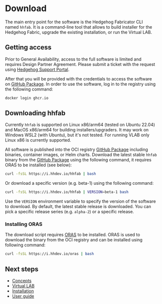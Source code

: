 # Download

The main entry point for the software is the Hedgehog Fabricator CLI named `hhfab`. It is a command-line tool that
allows to build installer for the Hedgehog Fabric, upgrade the existing installation, or run the Virtual LAB.

## Getting access

Prior to General Availability, access to the full software is limited and requires Design Partner Agreement.
Please submit a ticket with the request using [Hedgehog Support Portal](https://support.githedgehog.com/).

After that you will be provided with the credentials to access the software on [GitHub Package](https://ghcr.io).
In order to use the software, log in to the registry using the following command:

```bash
docker login ghcr.io
```

## Downloading hhfab

Currently `hhfab` is supported on Linux x86/arm64 (tested on Ubuntu 22.04) and MacOS x86/arm64 for building
installers/upgraders. It may work on Windows WSL2 (with Ubuntu), but it's not tested. For running VLAB only Linux x86
is currently supported.

All software is published into the OCI registry [GitHub Package](https://ghcr.io) including binaries, container images, or Helm charts.
Download the latest stable `hhfab` binary from the [GitHub Package](https://ghcr.io) using the following command, it requires ORAS to be installed (see below):

```bash
curl -fsSL https://i.hhdev.io/hhfab | bash
```

Or download a specific version (e.g. beta-1) using the following command:

```bash
curl -fsSL https://i.hhdev.io/hhfab | VERSION=beta-1 bash
```

Use the `VERSION` environment variable to specify the version of the software to download. By default, the latest stable
release is downloaded. You can pick a specific release series (e.g. `alpha-2`) or a specific release.

### Installing ORAS

The download script requires [ORAS](https://oras.land/) to be installed. ORAS is used to download the binary from the
OCI registry and can be installed using following command:

```bash
curl -fsSL https://i.hhdev.io/oras | bash
```

## Next steps

* [Concepts](../concepts/overview.md)
* [Virtual LAB](../vlab/overview.md)
* [Installation](../install-upgrade/overview.md)
* [User guide](../user-guide/overview.md)
